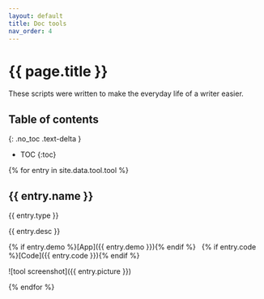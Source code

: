 ```yaml
---
layout: default
title: Doc tools
nav_order: 4
---
```


# {{ page.title }}

These scripts were written to make the everyday life of a writer easier.

## Table of contents

{: .no_toc .text-delta }

- TOC
   {:toc}

{% for entry in site.data.tool.tool %}

## {{ entry.name }}

{{ entry.type }}

{{ entry.desc }}

{% if entry.demo %}[App]({{ entry.demo }}){% endif %}&nbsp;&nbsp;
{% if entry.code %}[Code]({{ entry.code }}){% endif %}

![tool screenshot]({{ entry.picture }})

{% endfor %}



